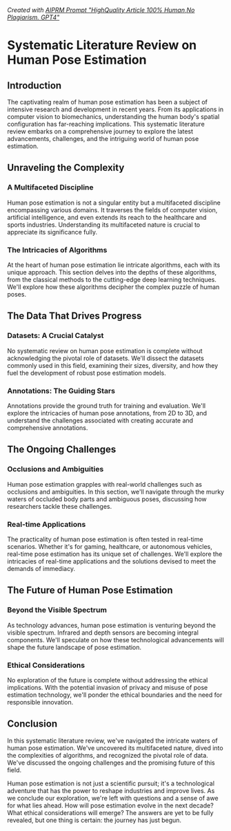 _Created with [AIPRM Prompt "HighQuality Article 100% Human,No Plagiarism. GPT4"](https://www.aiprm.com/prompts/copywriting/marketing/1802093544580841472/)_

# Systematic Literature Review on Human Pose Estimation

## Introduction
The captivating realm of human pose estimation has been a subject of intensive research and development in recent years. From its applications in computer vision to biomechanics, understanding the human body's spatial configuration has far-reaching implications. This systematic literature review embarks on a comprehensive journey to explore the latest advancements, challenges, and the intriguing world of human pose estimation.

## Unraveling the Complexity
### A Multifaceted Discipline
Human pose estimation is not a singular entity but a multifaceted discipline encompassing various domains. It traverses the fields of computer vision, artificial intelligence, and even extends its reach to the healthcare and sports industries. Understanding its multifaceted nature is crucial to appreciate its significance fully.

### The Intricacies of Algorithms
At the heart of human pose estimation lie intricate algorithms, each with its unique approach. This section delves into the depths of these algorithms, from the classical methods to the cutting-edge deep learning techniques. We'll explore how these algorithms decipher the complex puzzle of human poses.

## The Data That Drives Progress
### Datasets: A Crucial Catalyst
No systematic review on human pose estimation is complete without acknowledging the pivotal role of datasets. We'll dissect the datasets commonly used in this field, examining their sizes, diversity, and how they fuel the development of robust pose estimation models.

### Annotations: The Guiding Stars
Annotations provide the ground truth for training and evaluation. We'll explore the intricacies of human pose annotations, from 2D to 3D, and understand the challenges associated with creating accurate and comprehensive annotations.

## The Ongoing Challenges
### Occlusions and Ambiguities
Human pose estimation grapples with real-world challenges such as occlusions and ambiguities. In this section, we'll navigate through the murky waters of occluded body parts and ambiguous poses, discussing how researchers tackle these challenges.

### Real-time Applications
The practicality of human pose estimation is often tested in real-time scenarios. Whether it's for gaming, healthcare, or autonomous vehicles, real-time pose estimation has its unique set of challenges. We'll explore the intricacies of real-time applications and the solutions devised to meet the demands of immediacy.

## The Future of Human Pose Estimation
### Beyond the Visible Spectrum
As technology advances, human pose estimation is venturing beyond the visible spectrum. Infrared and depth sensors are becoming integral components. We'll speculate on how these technological advancements will shape the future landscape of pose estimation.

### Ethical Considerations
No exploration of the future is complete without addressing the ethical implications. With the potential invasion of privacy and misuse of pose estimation technology, we'll ponder the ethical boundaries and the need for responsible innovation.

## Conclusion
In this systematic literature review, we've navigated the intricate waters of human pose estimation. We've uncovered its multifaceted nature, dived into the complexities of algorithms, and recognized the pivotal role of data. We've discussed the ongoing challenges and the promising future of this field.

Human pose estimation is not just a scientific pursuit; it's a technological adventure that has the power to reshape industries and improve lives. As we conclude our exploration, we're left with questions and a sense of awe for what lies ahead. How will pose estimation evolve in the next decade? What ethical considerations will emerge? The answers are yet to be fully revealed, but one thing is certain: the journey has just begun.
